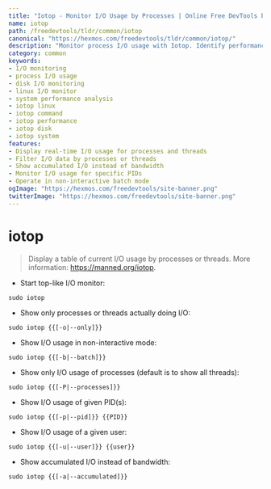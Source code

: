 ```yaml
---
title: "Iotop - Monitor I/O Usage by Processes | Online Free DevTools by Hexmos"
name: iotop
path: /freedevtools/tldr/common/iotop
canonical: "https://hexmos.com/freedevtools/tldr/common/iotop/"
description: "Monitor process I/O usage with Iotop. Identify performance bottlenecks and optimize system resource allocation using this command-line tool. Free online tool, no registration required."
category: common
keywords:
- I/O monitoring
- process I/O usage
- disk I/O monitoring
- linux I/O monitor
- system performance analysis
- iotop linux
- iotop command
- iotop performance
- iotop disk
- iotop system
features:
- Display real-time I/O usage for processes and threads
- Filter I/O data by processes or threads
- Show accumulated I/O instead of bandwidth
- Monitor I/O usage for specific PIDs
- Operate in non-interactive batch mode
ogImage: "https://hexmos.com/freedevtools/site-banner.png"
twitterImage: "https://hexmos.com/freedevtools/site-banner.png"
---
```


# iotop

> Display a table of current I/O usage by processes or threads.
> More information: <https://manned.org/iotop>.

- Start top-like I/O monitor:

`sudo iotop`

- Show only processes or threads actually doing I/O:

`sudo iotop {{[-o|--only]}}`

- Show I/O usage in non-interactive mode:

`sudo iotop {{[-b|--batch]}}`

- Show only I/O usage of processes (default is to show all threads):

`sudo iotop {{[-P|--processes]}}`

- Show I/O usage of given PID(s):

`sudo iotop {{[-p|--pid]}} {{PID}}`

- Show I/O usage of a given user:

`sudo iotop {{[-u|--user]}} {{user}}`

- Show accumulated I/O instead of bandwidth:

`sudo iotop {{[-a|--accumulated]}}`
